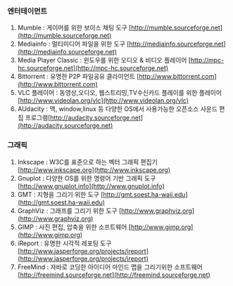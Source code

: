 ### 엔터테이먼트

1. Mumble : 게이머를 위한 보이스 채팅 도구 [http://mumble.sourceforge.net](http://mumble.sourceforge.net)
2. Mediainfo : 멀티미디어 파일을 위한 도구 [http://mediainfo.sourceforge.net](http://mediainfo.sourceforge.net)
3. Media Player Classic : 윈도우를 위한 오디오 & 비디오 플레이어 [http://mpc-hc.sourceforge.net](http://mpc-hc.sourceforge.net)
4. Bittorrent : 유명한 P2P 파일공유 클라이언트 [http://www.bittorrent.com](http://www.bittorrent.com)
5. VLC 플레이어 : 동영상,오디오, 웹스트리밍,TV수신카드 플레이를 위한 플레이어 [http://www.videolan.org/vlc](http://www.videolan.org/vlc)
6. AUdacity : 맥, window,linux 등 다양한 OS에서 사용가능한 오픈소스 사운드 편집 프로그램[http://audacity.sourceforge.net](http://audacity.sourceforge.net)

### 그래픽

1. Inkscape : W3C를 표준으로 하는 벡터 그래픽 편집기 [http://www.inkscape.org](http://www.inkscape.org)
2. Gnuplot : 다양한 OS를 위한 명령어 기반 그래픽 도구 [http://www.gnuplot.info](http://www.gnuplot.info)
3. GMT : 지형을 그리기 위한 도구 [http://gmt.soest.ha-waii.edu](http://gmt.soest.ha-waii.edu)
4. GraphViz : 그래프를 그리기 위한 도구 [http://www.graphviz.org](http://www.graphviz.org)
5. GIMP : 사진 편집, 압축을 위한 소프트웨어 [http://www.gimp.org](http://www.gimp.org)
6. iReport : 유명한 시각적 레포팅 도구 [http://www.jasperforge.org/projects/ireport](http://www.jasperforge.org/projects/ireport)
7. FreeMind : 자바로 코딩한 아이디어 마인드 맵을 그리기위한 소프트웨어 [http://freemind.sourceforge.net](http://freemind.sourceforge.net)



